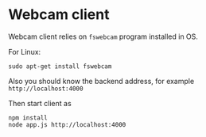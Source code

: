 # Webcam client

Webcam client relies on `fswebcam` program installed in OS.

For Linux:
```
sudo apt-get install fswebcam
```

Also you should know the backend address, for example `http://localhost:4000`

Then start client as
```
npm install
node app.js http://localhost:4000
```



